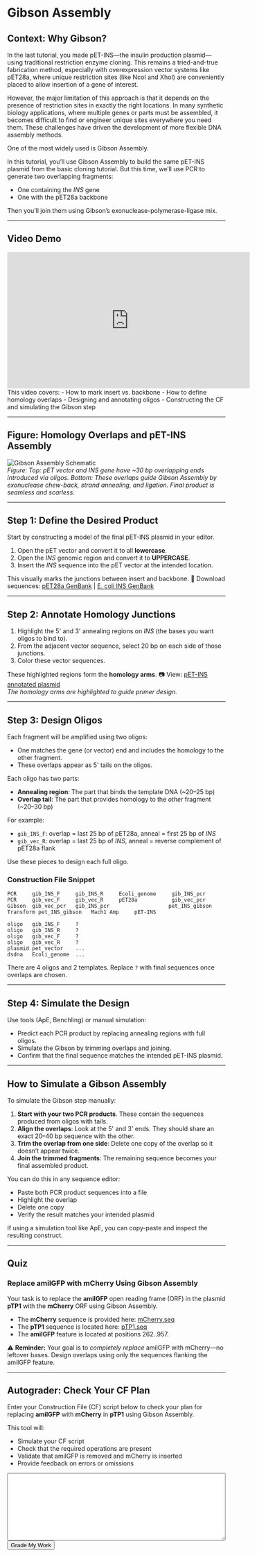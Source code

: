 # Gibson Assembly

## Context: Why Gibson?
In the last tutorial, you made pET-INS—the insulin production plasmid—using traditional restriction enzyme cloning. This remains a tried-and-true fabrication method, especially with overexpression vector systems like pET28a, where unique restriction sites (like NcoI and XhoI) are conveniently placed to allow insertion of a gene of interest.

However, the major limitation of this approach is that it depends on the presence of restriction sites in exactly the right locations. In many synthetic biology applications, where multiple genes or parts must be assembled, it becomes difficult to find or engineer unique sites everywhere you need them. These challenges have driven the development of more flexible DNA assembly methods.

One of the most widely used is Gibson Assembly.

In this tutorial, you’ll use Gibson Assembly to build the same pET-INS plasmid from the basic cloning tutorial. But this time, we’ll use PCR to generate two overlapping fragments:
- One containing the *INS* gene
- One with the pET28a backbone

Then you’ll join them using Gibson’s exonuclease-polymerase-ligase mix.

---

## Video Demo

<iframe width="560" height="315" src="https://www.youtube.com/embed/gKHO0HHPsXg" frameborder="0" allowfullscreen></iframe>
This video covers:
- How to mark insert vs. backbone
- How to define homology overlaps
- Designing and annotating oligos
- Constructing the CF and simulating the Gibson step

---

## Figure: Homology Overlaps and pET-INS Assembly

![Gibson Assembly Schematic](../images/gibson_INS_assembly.png)  
*Figure: Top: pET vector and INS gene have ~30 bp overlapping ends introduced via oligos. Bottom: These overlaps guide Gibson Assembly by exonuclease chew-back, strand annealing, and ligation. Final product is seamless and scarless.*

---

## Step 1: Define the Desired Product
Start by constructing a model of the final pET-INS plasmid in your editor.

1. Open the pET vector and convert it to all **lowercase**.
2. Open the *INS* genomic region and convert it to **UPPERCASE**.
3. Insert the *INS* sequence into the pET vector at the intended location.

This visually marks the junctions between insert and backbone.
🔗 Download sequences: [pET28a GenBank](../assets/pET28a.gb) | [E. coli INS GenBank](../assets/INS_genome_context.gb)

---

## Step 2: Annotate Homology Junctions
1. Highlight the 5' and 3' annealing regions on *INS* (the bases you want oligos to bind to).
2. From the adjacent vector sequence, select 20 bp on each side of those junctions.
3. Color these vector sequences.

These highlighted regions form the **homology arms**.
📷 View: [pET-INS annotated plasmid](../images/workinprogress.png)  
*The homology arms are highlighted to guide primer design.*

---

## Step 3: Design Oligos
Each fragment will be amplified using two oligos:
- One matches the gene (or vector) end and includes the homology to the other fragment.
- These overlaps appear as 5' tails on the oligos.

Each oligo has two parts:
- **Annealing region**: The part that binds the template DNA (~20–25 bp)
- **Overlap tail**: The part that provides homology to the *other* fragment (~20–30 bp)

For example:
- `gib_INS_F`: overlap = last 25 bp of pET28a, anneal = first 25 bp of *INS*
- `gib_vec_R`: overlap = last 25 bp of *INS*, anneal = reverse complement of pET28a flank

Use these pieces to design each full oligo.

### Construction File Snippet
```
PCR     gib_INS_F     gib_INS_R     Ecoli_genome     gib_INS_pcr
PCR     gib_vec_F     gib_vec_R     pET28a           gib_vec_pcr
Gibson  gib_vec_pcr   gib_INS_pcr                   pet_INS_gibson
Transform pet_INS_gibson   Mach1 Amp     pET-INS

oligo   gib_INS_F     ?
oligo   gib_INS_R     ?
oligo   gib_vec_F     ?
oligo   gib_vec_R     ?
plasmid pet_vector    ...
dsdna   Ecoli_genome  ...
```

There are 4 oligos and 2 templates. Replace `?` with final sequences once overlaps are chosen.

---

## Step 4: Simulate the Design
Use tools (ApE, Benchling) or manual simulation:

- Predict each PCR product by replacing annealing regions with full oligos.
- Simulate the Gibson by trimming overlaps and joining.
- Confirm that the final sequence matches the intended pET-INS plasmid.

---

## How to Simulate a Gibson Assembly

To simulate the Gibson step manually:

1. **Start with your two PCR products**. These contain the sequences produced from oligos with tails.
2. **Align the overlaps**: Look at the 5' and 3' ends. They should share an exact 20–40 bp sequence with the other.
3. **Trim the overlap from one side**: Delete one copy of the overlap so it doesn’t appear twice.
4. **Join the trimmed fragments**: The remaining sequence becomes your final assembled product.

You can do this in any sequence editor:
- Paste both PCR product sequences into a file
- Highlight the overlap
- Delete one copy
- Verify the result matches your intended plasmid

If using a simulation tool like ApE, you can copy-paste and inspect the resulting construct.

---

## Quiz

### Replace amilGFP with mCherry Using Gibson Assembly

Your task is to replace the **amilGFP** open reading frame (ORF) in the plasmid **pTP1** with the **mCherry** ORF using Gibson Assembly.

- The **mCherry** sequence is provided here: [mCherry.seq](../assets/mCherry.seq)
- The **pTP1** sequence is located here: [pTP1.seq](../assets/pTP1.seq)
- The **amilGFP** feature is located at positions 262..957.

⚠️ **Reminder:** Your goal is to *completely replace* amilGFP with mCherry—no leftover bases. Design overlaps using only the sequences flanking the amilGFP feature.

---

## Autograder: Check Your CF Plan

Enter your Construction File (CF) script below to check your plan for replacing **amilGFP** with **mCherry** in **pTP1** using Gibson Assembly.

This tool will:
- Simulate your CF script
- Check that the required operations are present
- Validate that amilGFP is removed and mCherry is inserted
- Provide feedback on errors or omissions

<textarea id="cfCustomInput" rows="10" style="width:100%; font-family:monospace;"></textarea>
<br>
<button onclick="gradeCF()">Grade My Work</button>

<div id="cfCustomOutput" style="margin-top:20px;"></div>

<script>
window.gradeCF = function gradeCF() {
    const input = document.getElementById("cfCustomInput").value.trim();
    const outputDiv = document.getElementById("cfCustomOutput");
    outputDiv.innerHTML = "";

    try {
        const steps = parseCF(input);
        const results = simCF(steps);

        let feedback = [];
        const operations = steps.map(s => s.op.toLowerCase());
        const finalProduct = results[results.length - 1];

        if (!operations.includes("gibson")) {
            feedback.push("❌ Missing Gibson step.");
        }

        if (operations.filter(op => op === "pcr").length < 2) {
            feedback.push("❌ You must simulate PCRs for both the vector and the insert.");
        }

        const amilGFPpattern = /atggctagc.*?taa/gi;
        if (amilGFPpattern.test(finalProduct.sequence)) {
            feedback.push("❌ The final product still contains amilGFP. It must be fully replaced.");
        }

        const mCherryStart = "ATGGTGAGCAAGGGCGAGGAG";
        if (!finalProduct.sequence.toUpperCase().includes(mCherryStart)) {
            feedback.push("❌ The mCherry sequence is not present in the final product.");
        }

        if (feedback.length === 0) {
            feedback.push("✅ Success! Your cloning plan correctly replaces amilGFP with mCherry using Gibson Assembly.");
        }

        outputDiv.innerHTML = `<ul>${feedback.map(f => `<li>${f}</li>`).join("")}</ul>`;
    } catch (err) {
        outputDiv.innerHTML = `<p style="color:red;">Error: ${err.message}</p>`;
    }
};
</script>
